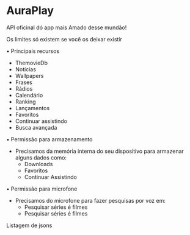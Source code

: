 # AuraPlay

API oficinal dó app mais Amado desse mundão!



Os limites só existem se você os deixar existir

• Principais recursos
- ThemovieDb
- Notícias
- Wallpapers
- Frases
- Rádios
- Calendário
- Ranking
- Lançamentos
- Favoritos
- Continuar assistindo
- Busca avançada

• Permissão para armazenamento
- Precisamos da memória interna do seu dispositivo para armazenar alguns dados como:
  - Downloads
  - Favoritos
  - Continuar Assistindo

• Permissão para microfone
- Precisamos do microfone para fazer pesquisas por voz em:
  - Pesquisar séries é filmes
  - Pesquisar séries é filmes


Listagem de jsons
